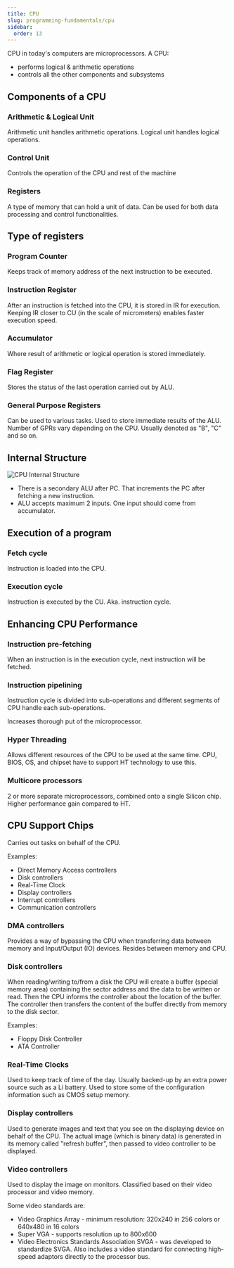 ```yaml
---
title: CPU
slug: programming-fundamentals/cpu
sidebar:
  order: 13
---
```


CPU in today's computers are microprocessors. A CPU:

- performs logical & arithmetic operations
- controls all the other components and subsystems

## Components of a CPU

### Arithmetic & Logical Unit

Arithmetic unit handles arithmetic operations. Logical unit handles logical
operations.

### Control Unit

Controls the operation of the CPU and rest of the machine

### Registers

A type of memory that can hold a unit of data. Can be used for both data
processing and control functionalities.

## Type of registers

### Program Counter

Keeps track of memory address of the next instruction to be executed.

### Instruction Register

After an instruction is fetched into the CPU, it is stored in IR for execution.
Keeping IR closer to CU (in the scale of micrometers) enables faster execution
speed.

### Accumulator

Where result of arithmetic or logical operation is stored immediately.

### Flag Register

Stores the status of the last operation carried out by ALU.

### General Purpose Registers

Can be used to various tasks. Used to store immediate results of the ALU. Number
of GPRs vary depending on the CPU. Usually denoted as "B", "C" and so on.

## Internal Structure

![CPU Internal Structure](/programming/internal-structure-of-cpu.jpg)

- There is a secondary ALU after PC. That increments the PC after fetching a new
  instruction.
- ALU accepts maximum 2 inputs. One input should come from accumulator.

## Execution of a program

### Fetch cycle

Instruction is loaded into the CPU.

### Execution cycle

Instruction is executed by the CU. Aka. instruction cycle.

## Enhancing CPU Performance

### Instruction pre-fetching

When an instruction is in the execution cycle, next instruction will be fetched.

### Instruction pipelining

Instruction cycle is divided into sub-operations and different segments of CPU
handle each sub-operations.

Increases thorough put of the microprocessor.

### Hyper Threading

Allows different resources of the CPU to be used at the same time. CPU, BIOS,
OS, and chipset have to support HT technology to use this.

### Multicore processors

2 or more separate microprocessors, combined onto a single Silicon chip. Higher
performance gain compared to HT.

## CPU Support Chips

Carries out tasks on behalf of the CPU.

Examples:

- Direct Memory Access controllers
- Disk controllers
- Real-Time Clock
- Display controllers
- Interrupt controllers
- Communication controllers

### DMA controllers

Provides a way of bypassing the CPU when transferring data between memory and
Input/Output (IO) devices. Resides between memory and CPU.

### Disk controllers

When reading/writing to/from a disk the CPU will create a buffer (special memory
area) containing the sector address and the data to be written or read. Then the
CPU informs the controller about the location of the buffer. The controller then
transfers the content of the buffer directly from memory to the disk sector.

Examples:

- Floppy Disk Controller
- ATA Controller

### Real-Time Clocks

Used to keep track of time of the day. Usually backed-up by an extra power
source such as a Li battery. Used to store some of the configuration information
such as CMOS setup memory.

### Display controllers

Used to generate images and text that you see on the displaying device on behalf
of the CPU. The actual image (which is binary data) is generated in its memory
called "refresh buffer", then passed to video controller to be displayed.

### Video controllers

Used to display the image on monitors. Classified based on their video processor
and video memory.

Some video standards are:

- Video Graphics Array - minimum resolution: 320x240 in 256 colors or 640x480 in
  16 colors
- Super VGA - supports resolution up to 800x600
- Video Electronics Standards Association SVGA - was developed to standardize
  SVGA. Also includes a video standard for connecting high-speed adaptors
  directly to the processor bus.
